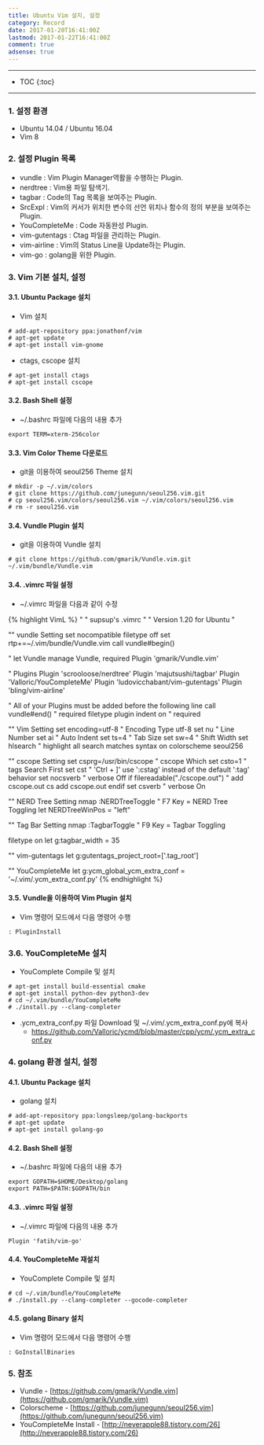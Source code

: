 ```yaml
---
title: Ubuntu Vim 설치, 설정
category: Record
date: 2017-01-20T16:41:00Z
lastmod: 2017-01-22T16:41:00Z
comment: true
adsense: true
---
```


***

* TOC
{:toc}

***

### 1. 설정 환경

* Ubuntu 14.04 / Ubuntu 16.04
* Vim 8

### 2. 설정 Plugin 목록

* vundle : Vim Plugin Manager역활을 수행하는 Plugin.
* nerdtree : Vim용 파일 탐색기.
* tagbar : Code의 Tag 목록을 보여주는 Plugin.
* SrcExpl : Vim의 커서가 위치한 변수의 선언 위치나 함수의 정의 부분을 보여주는 Plugin.
* YouCompleteMe : Code 자동완성 Plugin.
* vim-gutentags : Ctag 파일을 관리하는 Plugin.
* vim-airline : Vim의 Status Line을 Update하는 Plugin.
* vim-go : golang을 위한 Plugin.

### 3. Vim 기본 설치, 설정

#### 3.1. Ubuntu Package 설치

* Vim 설치

~~~
# add-apt-repository ppa:jonathonf/vim
# apt-get update
# apt-get install vim-gnome
~~~

* ctags, cscope 설치

~~~
# apt-get install ctags
# apt-get install cscope
~~~

#### 3.2. Bash Shell 설정

* ~/.bashrc 파일에 다음의 내용 추가

~~~
export TERM=xterm-256color
~~~

#### 3.3. Vim Color Theme 다운로드

* git을 이용하여 seoul256 Theme 설치

~~~
# mkdir -p ~/.vim/colors
# git clone https://github.com/junegunn/seoul256.vim.git
# cp seoul256.vim/colors/seoul256.vim ~/.vim/colors/seoul256.vim
# rm -r seoul256.vim
~~~

#### 3.4. Vundle Plugin 설치

* git을 이용하여 Vundle 설치

~~~
# git clone https://github.com/gmarik/Vundle.vim.git ~/.vim/bundle/Vundle.vim
~~~

#### 3.4. .vimrc 파일 설정

* ~/.vimrc 파일을 다음과 같이 수정

{% highlight VimL %}
"
" supsup's .vimrc
"
" Version 1.20 for Ubuntu
"

"" vundle Setting
set nocompatible
filetype off
set rtp+=~/.vim/bundle/Vundle.vim
call vundle#begin()

" let Vundle manage Vundle, required
Plugin 'gmarik/Vundle.vim'

" Plugins
Plugin 'scrooloose/nerdtree'
Plugin 'majutsushi/tagbar'
Plugin 'Valloric/YouCompleteMe'
Plugin 'ludovicchabant/vim-gutentags'
Plugin 'bling/vim-airline'

" All of your Plugins must be added before the following line
call vundle#end()               " required
filetype plugin indent on				" required

"" Vim Setting
set encoding=utf-8						  " Encoding Type utf-8
set nu						              " Line Number
set ai						              " Auto Indent
set ts=4			                  " Tab Size
set sw=4						            " Shift Width
set hlsearch							      " highlight all search matches
syntax on
colorscheme seoul256

"" cscope Setting
set csprg=/usr/bin/cscope				  " cscope Which
set csto=1								        " tags Search First
set cst									          " 'Ctrl + ]' use ':cstag' instead of the default ':tag' behavior
set nocsverb							        " verbose Off
if filereadable("./cscope.out")	  " add cscope.out
    cs add cscope.out
endif
set csverb								        " verbose On

"" NERD Tree Setting
nmap <F7> :NERDTreeToggle<CR>			" F7 Key = NERD Tree Toggling
let NERDTreeWinPos = "left"

"" Tag Bar Setting
nmap <F8> :TagbarToggle<CR>				" F9 Key = Tagbar Toggling

filetype on
let g:tagbar_width = 35

"" vim-gutentags
let g:gutentags_project_root=['.tag_root']

"" YouCompleteMe
let g:ycm_global_ycm_extra_conf = '~/.vim/.ycm_extra_conf.py'
{% endhighlight %}

#### 3.5. Vundle을 이용하여 Vim Plugin 설치

* Vim 명령어 모드에서 다음 명령어 수행

~~~
: PluginInstall
~~~

### 3.6. YouCompleteMe 설치

* YouComplete Compile 및 설치

~~~
# apt-get install build-essential cmake
# apt-get install python-dev python3-dev
# cd ~/.vim/bundle/YouCompleteMe
# ./install.py --clang-completer
~~~

* .ycm_extra_conf.py 파일 Download 및 ~/.vim/.ycm_extra_conf.py에 복사
  * https://github.com/Valloric/ycmd/blob/master/cpp/ycm/.ycm_extra_conf.py

### 4. golang 환경 설치, 설정

#### 4.1. Ubuntu Package 설치

* golang 설치

~~~
# add-apt-repository ppa:longsleep/golang-backports
# apt-get update
# apt-get install golang-go
~~~

#### 4.2. Bash Shell 설정

* ~/.bashrc 파일에 다음의 내용 추가

~~~
export GOPATH=$HOME/Desktop/golang
export PATH=$PATH:$GOPATH/bin
~~~

#### 4.3. .vimrc 파일 설정

* ~/.vimrc 파일에 다음의 내용 추가

~~~
Plugin 'fatih/vim-go'
~~~

#### 4.4. YouCompleteMe 재설치

* YouComplete Compile 및 설치

~~~
# cd ~/.vim/bundle/YouCompleteMe
# ./install.py --clang-completer --gocode-completer
~~~

#### 4.5. golang Binary 설치

* Vim 명령어 모드에서 다음 명령어 수행

~~~
: GoInstallBinaries
~~~

### 5. 참조

* Vundle - [https://github.com/gmarik/Vundle.vim](https://github.com/gmarik/Vundle.vim)
* Colorscheme - [https://github.com/junegunn/seoul256.vim](https://github.com/junegunn/seoul256.vim)
* YouCompleteMe Install - [http://neverapple88.tistory.com/26](http://neverapple88.tistory.com/26)

